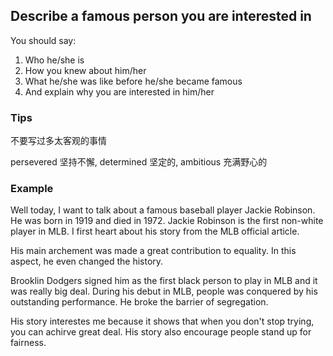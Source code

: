 ## Describe a famous person you are interested in

You should say:

1. Who he/she is
2. How you knew about him/her
3. What he/she was like before he/she became famous 
4. And explain why you are interested in him/her

### Tips

不要写过多太客观的事情

persevered 坚持不懈, determined 坚定的, ambitious 充满野心的

### Example

Well today, I want to talk about a famous baseball player Jackie Robinson. He was born in 1919 and died in 1972. Jackie Robinson is the first non-white player in MLB. I first heart about his story from the MLB official article.

His main archement was made a great contribution to equality. In this aspect, he even changed the history.

Brooklin Dodgers signed him as the first black person to play in MLB and it was really big deal. During his debut in MLB, people was conquered by his outstanding performance. He broke the barrier of segregation.

His story interestes me because it shows that when you don't stop trying, you can achirve great deal. His story also encourage people stand up for fairness.